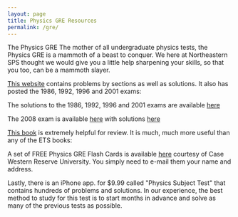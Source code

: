 ```yaml
---
layout: page
title: Physics GRE Resources
permalink: /gre/
---
```


The Physics GRE The mother of all undergraduate physics tests, the Physics GRE is a mammoth of a beast to conquer. We here at Northeastern SPS thought we would give you a little help sharpening your skills, so that you too, can be a mammoth slayer.

[This website](http://www.physics.ohio-state.edu/undergrad/ugs_gre.php) contains problems by sections as well as solutions. It also has posted the 1986, 1992, 1996 and 2001 exams:

The solutions to the 1986, 1992, 1996 and 2001 exams are available [here](http://grephysics.net/ans/all-solutions_list.php)

The 2008 exam is available [here](https://www.ets.org/s/gre/pdf/practice_book_physics.pdf) with solutions [here](http://physgre.s3-website-us-east-1.amazonaws.com/2008.html)

[This book](http://www.amazon.com/Physics-Student-Companion-Lowry-Kirkby/dp/1904842682) is extremely helpful for review. It is much, much more useful than any of the ETS books:

A set of FREE Physics GRE Flash Cards is available [here](http://www.phys.cwru.edu/flashCards/) courtesy of Case Western Reserve University. You simply need to e-mail them your name and address.

Lastly, there is an iPhone app. for $9.99 called "Physics Subject Test" that contains hundreds of problems and solutions. In our experience, the best method to study for this test is to start months in advance and solve as many of the previous tests as possible.